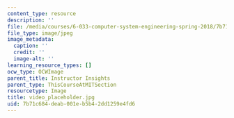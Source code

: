 ```yaml
---
content_type: resource
description: ''
file: /media/courses/6-033-computer-system-engineering-spring-2018/7b71c684deab001eb5b42dd1259e4fd6_video_placeholder.jpg
file_type: image/jpeg
image_metadata:
  caption: ''
  credit: ''
  image-alt: ''
learning_resource_types: []
ocw_type: OCWImage
parent_title: Instructor Insights
parent_type: ThisCourseAtMITSection
resourcetype: Image
title: video_placeholder.jpg
uid: 7b71c684-deab-001e-b5b4-2dd1259e4fd6
---
```

